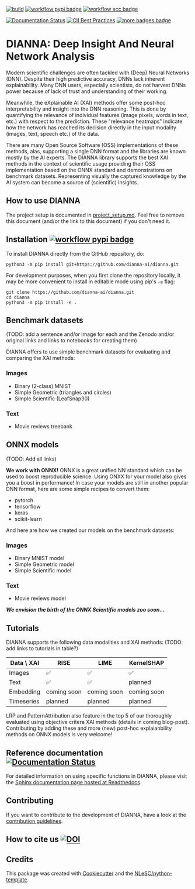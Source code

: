 [![build](https://github.com/dianna-ai/dianna/actions/workflows/build.yml/badge.svg)](https://github.com/dianna-ai/dianna/actions/workflows/build.yml)
[![workflow pypi badge](https://img.shields.io/pypi/v/dianna.svg?colorB=blue)](https://pypi.python.org/project/dianna/)
[![workflow scc badge](https://sonarcloud.io/api/project_badges/measure?project=dianna-ai_dianna&metric=coverage)](https://sonarcloud.io/dashboard?id=dianna-ai_dianna)

[![Documentation Status](https://readthedocs.org/projects/dianna/badge/?version=latest)](https://dianna.readthedocs.io/en/latest/?badge=latest)
[![CII Best Practices](https://bestpractices.coreinfrastructure.org/projects/5542/badge)](https://bestpractices.coreinfrastructure.org/projects/5542)
[![more badges badge](https://img.shields.io/badge/more-badges-lightgrey)](badges.md)

# DIANNA: Deep Insight And Neural Network Analysis

Modern scientific challenges are often tackled with (Deep) Neural Networks (DNN). Despite their high predictive accuracy, DNNs lack inherent explainability. Many DNN users, especially scientists, do not harvest DNNs power because of lack of trust and understanding of their working. 

Meanwhile, the eXplainable AI (XAI) methods offer some post-hoc interpretability and insight into the DNN reasoning. This is done by quantifying the relevance of individual features (image pixels, words in text, etc.) with respect to the prediction. These "relevance heatmaps" indicate how the network has reached its decision directly in the input modality (images, text, speech etc.) of the data. 

There are many Open Source Software (OSS) implementations of these methods, alas, supporting a single DNN format and the libraries are known mostly by the AI experts. The DIANNA library supports the best XAI methods in the context of scientific usage providing their OSS implementation based on the ONNX standard and demonstrations on benchmark datasets. Representing visually the captured knowledge by the AI system can become a source of (scientific) insights. 

## How to use DIANNA

The project setup is documented in [project_setup.md](https://github.com/dianna-ai/dianna/blob/main/project_setup.md). Feel free to remove this document (and/or the link to this document) if you don't need it.

## Installation [![workflow pypi badge](https://img.shields.io/pypi/v/dianna.svg?colorB=blue)](https://pypi.python.org/project/dianna/)

To install DIANNA directly from the GitHub repository, do:

```console
python3 -m pip install git+https://github.com/dianna-ai/dianna.git
```

For development purposes, when you first clone the repository locally, it may be more convenient to install in editable mode using pip's `-e` flag:

```console
git clone https://github.com/dianna-ai/dianna.git
cd dianna
python3 -m pip install -e .
```


## Benchmark datasets
(TODO: add a sentence and/or image for each and the Zenodo and/or original links and links to notebooks for creating them)

DIANNA offers to use simple benchmark datasets for evaluating and comparing the XAI methods:

### Images
* Binary (2-class) MNIST
* Simple Geometric (triangles and circles)
* Simple Scientific (LeafSnap30)

### Text
* Movie reviews treebank

## ONNX models
(TODO: Add all links) 

**We work with ONNX!** ONNX is a great unified NN standard which can be used to boost reproducible science. Using ONXX for your model also gives you a boost in performance! In case your models are still in another popular DNN format, here are some simple recipes to convert them:
* pytorch
* tensorflow
* keras
* scikit-learn

And here are how we created our models on the benchmark datasets:

### Images
* Binary MNIST model
* Simple Geometric model
* Simple Scientific model

### Text
* Movie reviews model

**_We envision the birth of the ONNX Scientific models zoo soon..._**

## Tutorials
DIANNA supports the following data modalities and XAI methods:
(TODO: add links to tutorials in table?)

|Data \ XAI|RISE|LIME|KernelSHAP|
|-----|---|---|---|
|Images|:white_check_mark:|:white_check_mark:|:white_check_mark:|
|Text|:white_check_mark:|:white_check_mark:|planned|
|Embedding|coming soon|coming soon|coming soon|
|Timeseries|planned|planned|planned|

LRP and PatternAttribution also feature in the top 5 of our thoroughly evaluated using objective critera XAI methods (details in coming blog-post). Contributing by adding these and more (new) post-hoc explaianbility methods on ONNX models is very welcome!

## Reference documentation [![Documentation Status](https://readthedocs.org/projects/dianna/badge/?version=latest)](https://dianna.readthedocs.io/en/latest/?badge=latest)

For detailed information on using specific functions in DIANNA, please visit the [Sphinx documentation page hosted at Readthedocs](https://dianna.readthedocs.io/en/latest).

## Contributing

If you want to contribute to the development of DIANNA,
have a look at the [contribution guidelines](https://github.com/dianna-ai/dianna/blob/main/CONTRIBUTING.md).

## How to cite us [![DOI](https://zenodo.org/badge/DOI/10.5281/zenodo.5592606.svg)](https://doi.org/10.5281/zenodo.5592606)


## Credits

This package was created with [Cookiecutter](https://github.com/audreyr/cookiecutter) and the [NLeSC/python-template](https://github.com/NLeSC/python-template).
